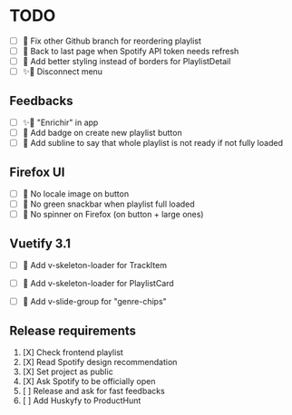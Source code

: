 # TODO

- [ ] 🚧 Fix other Github branch for reordering playlist
- [ ] 🚧 Back to last page when Spotify API token needs refresh
- [ ] 🎨 Add better styling instead of borders for PlaylistDetail
- [ ] ✨🎨 Disconnect menu

## Feedbacks

- [ ] ✨🎨 "Enrichir" in app
- [ ] 🎨 Add badge on create new playlist button
- [ ] 🎨 Add subline to say that whole playlist is not ready if not fully loaded

## Firefox UI

- [ ] 🎨 No locale image on button
- [ ] 🎨 No green snackbar when playlist full loaded
- [ ] 🎨 No spinner on Firefox (on button + large ones)

## Vuetify 3.1

- [ ] 🎨 Add v-skeleton-loader for TrackItem
- [ ] 🎨 Add v-skeleton-loader for PlaylistCard
- [ ] 🎨 Add v-slide-group for "genre-chips"


## Release requirements

1. [X] Check frontend playlist
2. [X] Read Spotify design recommendation
3. [X] Set project as public
4. [X] Ask Spotify to be officially open
5. [ ] Release and ask for fast feedbacks
6. [ ] Add Huskyfy to ProductHunt
